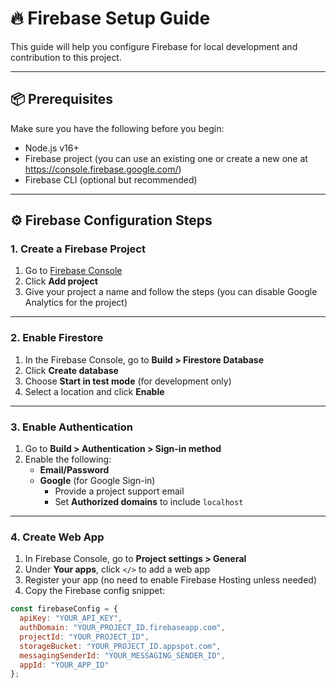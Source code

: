 # 🔥 Firebase Setup Guide

This guide will help you configure Firebase for local development and contribution to this project.

---

## 📦 Prerequisites

Make sure you have the following before you begin:

- Node.js v16+
- Firebase project (you can use an existing one or create a new one at https://console.firebase.google.com/)
- Firebase CLI (optional but recommended)

---

## ⚙️ Firebase Configuration Steps

### 1. Create a Firebase Project

1. Go to [Firebase Console](https://console.firebase.google.com/)
2. Click **Add project**
3. Give your project a name and follow the steps (you can disable Google Analytics for the project)

---

### 2. Enable Firestore

1. In the Firebase Console, go to **Build > Firestore Database**
2. Click **Create database**
3. Choose **Start in test mode** (for development only)
4. Select a location and click **Enable**

---

### 3. Enable Authentication

1. Go to **Build > Authentication > Sign-in method**
2. Enable the following:
   - **Email/Password**
   - **Google** (for Google Sign-in)
     - Provide a project support email
     - Set **Authorized domains** to include `localhost`

---

### 4. Create Web App

1. In Firebase Console, go to **Project settings > General**
2. Under **Your apps**, click `</>` to add a web app
3. Register your app (no need to enable Firebase Hosting unless needed)
4. Copy the Firebase config snippet:

```js
const firebaseConfig = {
  apiKey: "YOUR_API_KEY",
  authDomain: "YOUR_PROJECT_ID.firebaseapp.com",
  projectId: "YOUR_PROJECT_ID",
  storageBucket: "YOUR_PROJECT_ID.appspot.com",
  messagingSenderId: "YOUR_MESSAGING_SENDER_ID",
  appId: "YOUR_APP_ID"
};
